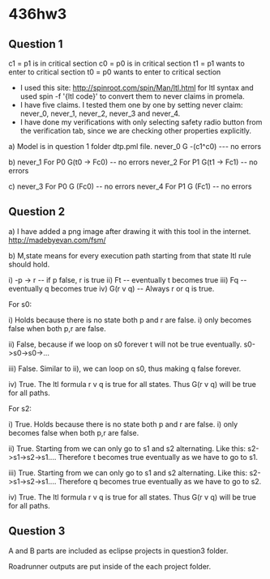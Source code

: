 # 436hw3

## Question 1

c1 = p1 is in critical section
c0 = p0 is in critical section
t1 = p1 wants to enter to critical section
t0 = p0 wants to enter to critical section

* I used this site: http://spinroot.com/spin/Man/ltl.html for ltl syntax and used spin -f '{ltl code}' to convert them to never claims in promela.
* I have five claims. I tested them one by one by setting never claim: never_0, never_1, never_2, never_3 and never_4.
* I have done my verifications with only selecting safety radio button from the verification tab, since we are checking other properties explicitly.

a) Model is in question 1 folder dtp.pml file. never_0 G -(c1^c0)  --- no errors

b) never_1 For P0 G(t0 -> Fc0) -- no errors
   never_2 For P1 G(t1 -> Fc1) -- no errors

c) never_3 For P0 G (Fc0) -- no errors
   never_4 For P1 G (Fc1) -- no errors

## Question 2

a) I have added a png image after drawing it with this tool in the internet. http://madebyevan.com/fsm/

b) M,state means for every execution path starting from that state ltl rule should hold.

i) -p -> r    -- if p false, r is true
ii) Ft        -- eventually t becomes true
iii) Fq       -- eventually q becomes true
iv)  G(r v q) -- Always r or q is true.

For s0:

i) Holds because there is no state both p and r are false. i) only becomes false when both p,r are false.

ii) False, because if we loop on s0 forever t will not be true eventually. s0->s0->s0->...

iii) False. Similar to ii), we can loop on s0, thus making q false forever. 

iv) True. The ltl formula r v q is true for all states. Thus G(r v q) will be true for all paths.

For s2:

i) True. Holds because there is no state both p and r are false. i) only becomes false when both p,r are false.

ii) True. Starting from we can only go to s1 and s2 alternating. Like this: s2->s1->s2->s1.... Therefore t becomes true eventually as we have to go to s1. 

iii) True. Starting from we can only go to s1 and s2 alternating. Like this: s2->s1->s2->s1.... Therefore q becomes true eventually as we have to go to s2. 

iv) True. The ltl formula r v q is true for all states. Thus G(r v q) will be true for all paths.

## Question 3

A and B parts are included as eclipse projects in question3 folder.

Roadrunner outputs are put inside of the each project folder. 


